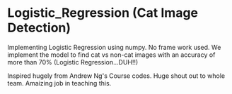 # Logistic_Regression (Cat Image Detection)

Implementing Logistic Regression using numpy. No frame work used. We implement the model to find cat vs non-cat images with an accuracy of more than 70% (Logistic Regression...DUH!!)

Inspired hugely from Andrew Ng's Course codes. Huge shout out to whole team. Amaizing job in teaching this.
